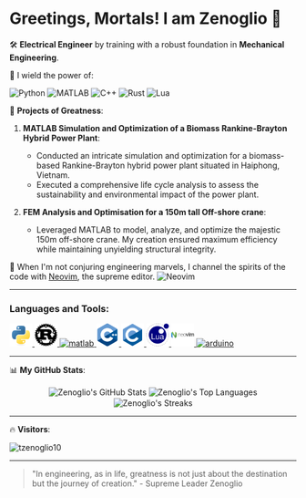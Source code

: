 # Greetings, Mortals! I am Zenoglio 🌌

🛠 **Electrical Engineer** by training with a robust foundation in **Mechanical Engineering**.

🌟 I wield the power of:

![Python](https://img.shields.io/badge/-Python-3776AB?style=flat&logo=python&logoColor=white)
![MATLAB](https://img.shields.io/badge/-MATLAB-0076A8?style=flat&logo=Mathworks&logoColor=white)
![C++](https://img.shields.io/badge/-C++-00599C?style=flat&logo=c%2B%2B&logoColor=white)
![Rust](https://img.shields.io/badge/-Rust-black?style=flat&logo=rust&logoColor=#E57324)
![Lua](https://img.shields.io/badge/-Lua-2C2D72?style=flat&logo=lua&logoColor=white)

💼 **Projects of Greatness**:

1. **MATLAB Simulation and Optimization of a Biomass Rankine-Brayton Hybrid Power Plant**:
   - Conducted an intricate simulation and optimization for a biomass-based Rankine-Brayton hybrid power plant situated in Haiphong, Vietnam.
   - Executed a comprehensive life cycle analysis to assess the sustainability and environmental impact of the power plant.

1. **FEM Analysis and Optimisation for a 150m tall Off-shore crane**:
   - Leveraged MATLAB to model, analyze, and optimize the majestic 150m off-shore crane. My creation ensured maximum efficiency while maintaining unyielding structural integrity.

📝 When I'm not conjuring engineering marvels, I channel the spirits of the code with [Neovim](https://neovim.io/), the supreme editor.
![Neovim](https://media.giphy.com/media/lnlAifQdenMxW/giphy.gif)

---

<h3 align="left">Languages and Tools:</h3>
<p align="left">
   <a href="https://www.python.org" target="_blank" rel="noreferrer"> <img src="https://raw.githubusercontent.com/devicons/devicon/master/icons/python/python-original.svg" alt="python" width="40" height="40"/> </a>
   <a href="https://www.rust-lang.org" target="_blank" rel="noreferrer"> <img src="https://raw.githubusercontent.com/devicons/devicon/master/icons/rust/rust-plain.svg" alt="rust" width="40" height="40"/> </a>
   <a href="https://www.mathworks.com/" target="_blank" rel="noreferrer"> <img src="https://upload.wikimedia.org/wikipedia/commons/2/21/Matlab_Logo.png" alt="matlab" width="40" height="40"/> </a>
   <a href="https://www.w3schools.com/cpp/" target="_blank" rel="noreferrer"> <img src="https://raw.githubusercontent.com/devicons/devicon/master/icons/cplusplus/cplusplus-original.svg" alt="cplusplus" width="40" height="40"/> </a>
   <a href="https://www.cprogramming.com/" target="_blank" rel="noreferrer"> <img src="https://raw.githubusercontent.com/devicons/devicon/master/icons/c/c-original.svg" alt="c" width="40" height="40"/> </a>
   <a href="https://www.lua.org/" target="_blank" rel="noreferrer"> <img src="https://raw.githubusercontent.com/devicons/devicon/master/icons/lua/lua-original-wordmark.svg" alt="lua" width="40" height="40"/> </a>
   <a href="https://neovim.io/" target="_blank" rel="noreferrer"> <img src="https://raw.githubusercontent.com/devicons/devicon/master/icons/neovim/neovim-original-wordmark.svg" alt="neovim" width="40" height="40"/> </a>
   <a href="https://www.arduino.cc/" target="_blank" rel="noreferrer"> <img src="https://cdn.worldvectorlogo.com/logos/arduino-1.svg" alt="arduino" width="40" height="40"/> </a>
</p>


---

📊 **My GitHub Stats**:
<p align="center">
  <img align="center" src="https://github-readme-stats.vercel.app/api?username=Tzenoglio10&show_icons=true&theme=radical" alt="Zenoglio's GitHub Stats">
  <img align="center" src="https://github-readme-stats.vercel.app/api/top-langs/?username=Tzenoglio10&theme=radical&layout=compact" alt="Zenoglio's Top Languages">
  <img align="center" src="https://github-readme-streak-stats.herokuapp.com/?user=tzenoglio10&" alt="Zenoglio's Streaks">
</p>

---

🔥 **Visitors**:
<p align="left"> <img src="https://komarev.com/ghpvc/?username=tzenoglio10&label=Profile%20views&color=0e75b6&style=flat" alt="tzenoglio10" /> </p>

---

> "In engineering, as in life, greatness is not just about the destination but the journey of creation." - Supreme Leader Zenoglio

